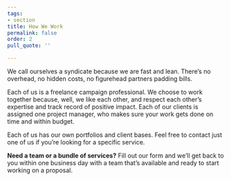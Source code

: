 ```yaml
---
tags:
- section
title: How We Work
permalink: false
order: 2
pull_quote: ''

---
```

We call ourselves a syndicate because we are fast and lean. There’s no overhead, no hidden costs, no figurehead partners padding bills.

Each of us is a freelance campaign professional. We choose to work together because, well, we like each other, and respect each other’s expertise and track record of positive impact. Each of our clients is assigned one project manager, who makes sure your work gets done on time and within budget.

Each of us has our own portfolios and client bases. Feel free to contact just one of us if you’re looking for a specific service.

**Need a team or a bundle of services?** <a id="modallink">Fill out our form</a> and we’ll get back to you within one business day with a team that’s available and ready to start working on a proposal.